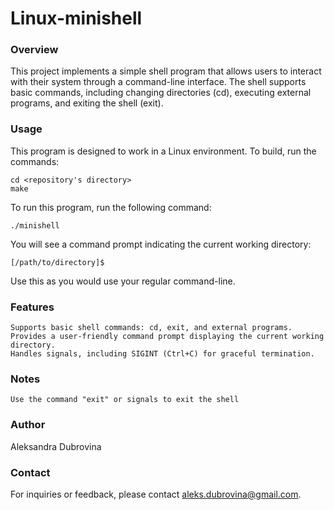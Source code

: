 # Linux-minishell

### Overview

This project implements a simple shell program that allows users to interact with their system through a command-line interface. The shell supports basic commands, including changing directories (cd), executing external programs, and exiting the shell (exit).

### Usage 

This program is designed to work in a Linux environment. To build, run the commands:

    cd <repository's directory> 
    make

To run this program, run the following command:

    ./minishell

You will see a command prompt indicating the current working directory:

    [/path/to/directory]$
    
Use this as you would use your regular command-line.

### Features

    Supports basic shell commands: cd, exit, and external programs.
    Provides a user-friendly command prompt displaying the current working directory.
    Handles signals, including SIGINT (Ctrl+C) for graceful termination.


### Notes

    Use the command "exit" or signals to exit the shell

### Author

Aleksandra Dubrovina

### Contact

For inquiries or feedback, please contact aleks.dubrovina@gmail.com.
